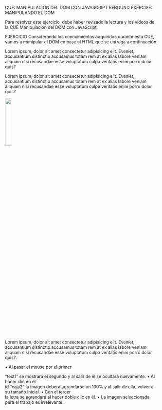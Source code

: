 CUE: MANIPULACIÓN DEL DOM CON JAVASCRIPT
REBOUND EXERCISE: MANIPULANDO EL DOM

Para resolver este ejercicio, debe haber revisado la lectura y los videos de la CUE Manipulación del
DOM con JavaScript.

EJERCICIO
Considerando los conocimientos adquiridos durante esta CUE, vamos a manipular el DOM en base
al HTML que se entrega a continuación: 

<div class="caja1 container">
 <div id="text1" >
 <p> Lorem ipsum, dolor sit amet consectetur adipisicing elit. Eveniet, accusantium distinctio accusamus totam rem at ex alias labore veniam aliquam nisi recusandae esse voluptatum culpa veritatis
 enim porro dolor quis?</p>
 </div>
 <div id="text2"> <p> Lorem ipsum, dolor sit amet consectetur adipisicing elit. Eveniet, accusantium distinctio  accusamus totam rem at ex alias labore veniam aliquam
nisi recusandae esse voluptatum culpa veritatis 
 enim porro dolor quis?</p></div>
 </div>
 <div id="caja2" >
 <img src="Pac-Man_Cutscene.svg.png" id="img" width="20%"
alt="">
 </div>
 <div id="caja3" >
 <p>Lorem ipsum, dolor sit amet consectetur adipisicing elit. Eveniet, accusantium distinctio accusamus totam rem at ex alias labore veniam aliquam nisi recusandae esse voluptatum culpa veritatis enim porro dolor quis?.</p>
 </div>

 • Al pasar el mouse por el primer <div> “text1” se mostrará el segundo y al salir de él se
ocultará nuevamente.
• Al hacer clic en el <div> id “caja2” la imagen deberá agrandarse un 100% y al salir de ella,
volver a su tamaño inicial.
• Con el tercer <div> la letra se agrandará al hacer doble clic en él.
• La imagen seleccionada para el trabajo es irrelevante.  
